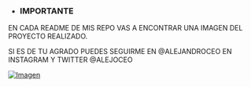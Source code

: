 - ### IMPORTANTE

EN CADA README DE MIS REPO VAS A ENCONTRAR UNA IMAGEN DEL PROYECTO REALIZADO.

SI ES DE TU AGRADO PUEDES SEGUIRME EN @ALEJANDROCEO EN INSTAGRAM Y TWITTER @ALEJOCEO


[![Imagen](https://i.postimg.cc/XYnXNhhF/readme.png "Imagen")](https://i.postimg.cc/XYnXNhhF/readme.png "Imagen")


